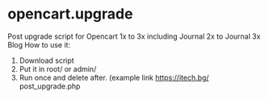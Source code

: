 # opencart.upgrade
Post upgrade script for Opencart 1x to 3x including Journal 2x to Journal 3x Blog
How to use it:
1. Download script
2. Put it in root/ or admin/
3. Run once and delete after. (example link https://itech.bg/ post_upgrade.php
